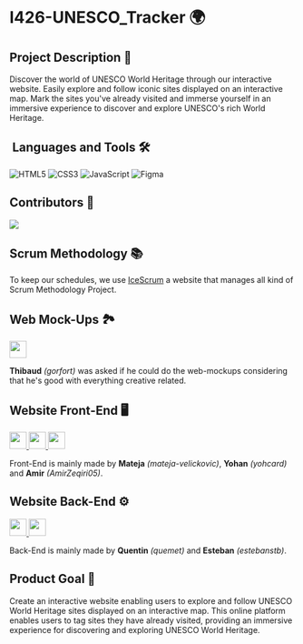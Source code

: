 # I426-UNESCO_Tracker 🌍<br>
## Project Description 📃
Discover the world of UNESCO World Heritage through our interactive website. Easily explore and follow iconic sites displayed on an interactive map. Mark the sites you've already visited and immerse yourself in an immersive experience to discover and explore UNESCO's rich World Heritage. 
## &nbsp;Languages and Tools 🛠
![HTML5](https://img.shields.io/badge/html5-%23E34F26.svg?&style=for-the-badge&logo=html5&logoColor=white) ![CSS3](https://img.shields.io/badge/css3-%231572B6.svg?&style=for-the-badge&logo=css3&logoColor=white) ![JavaScript](https://img.shields.io/badge/javascript-%23F7DF1E.svg?&style=for-the-badge&logo=javascript&logoColor=black) ![Figma](https://img.shields.io/badge/figma-%23F24E1E.svg?style=for-the-badge&logo=figma&logoColor=white)

## Contributors 👤

<a href="https://github.com/gorfort/I426-UNESCO_Tracker/graphs/contributors">
  <img src="https://contrib.rocks/image?repo=gorfort/I426-UNESCO_Tracker" />
</a>

## Scrum Methodology 📚

To keep our schedules, we use [IceScrum](https://etml.icescrum.com/p/426UNESCO/#/project) a website that manages all kind of Scrum Methodology Project.

## Web Mock-Ups 🏞️
<a href="https://github.com/Gorfort/ConvertFlowAPI/graphs/contributors">
  <img src="https://contrib.rocks/image?repo=Gorfort/ConvertFlowAPI" height="30" width="30"/>
</a><br>

**Thibaud** _(gorfort)_ was asked if he could do the web-mockups considering that he's good with everything creative related.

## Website Front-End 🖥️
<a href="https://github.com/mateja-velickovic/nodejs-snakeGame/contributors">
  <img src="https://contrib.rocks/image?repo=mateja-velickovic/nodejs-snakeGame" height="30" width="30"/>
</a>
<a href="https://github.com/zeqamir/P_Script122/graphs/contributors">
  <img src="https://contrib.rocks/image?repo=zeqamir/P_Script122" height="30" width="30"/>
</a>
<a href="https://github.com/yohcard/POO-yohan-Cardis/graphs/contributors">
  <img src="https://contrib.rocks/image?repo=yohcard/POO-yohan-Cardis" height="30" width="30"/>
</a>
<br>

Front-End is mainly made by **Mateja** _(mateja-velickovic)_, **Yohan** _(yohcard)_ and **Amir** _(AmirZeqiri05)_.

## Website Back-End ⚙️
<a href="https://github.com/quemet/P_BULLE_JS/graphs/contributors">
  <img src="https://contrib.rocks/image?repo=quemet/P_BULLE_JS" height="30" width="30"/>
</a>
<a href="https://github.com/estebanstb/P_Soutien_239/graphs/contributors">
  <img src="https://contrib.rocks/image?repo=estebanstb/P_Soutien_239" height="30" width="30"/>
</a>
<br>

Back-End is mainly made by **Quentin** _(quemet)_ and **Esteban** _(estebanstb)_.

## Product Goal 🚩
Create an interactive website enabling users to explore and follow UNESCO World Heritage sites displayed on an interactive map. This online platform enables users to tag sites they have already visited, providing an immersive experience for discovering and exploring UNESCO World Heritage.
